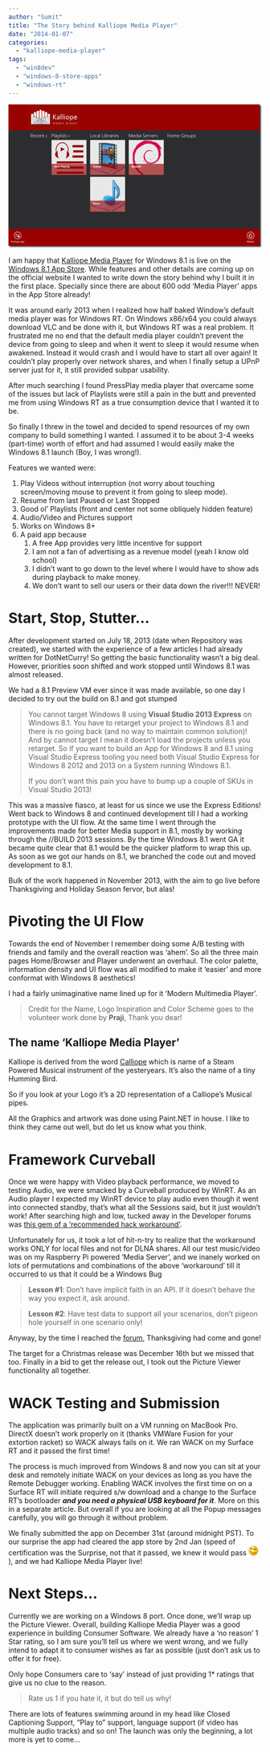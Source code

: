 ```yaml
---
author: "Sumit"
title: "The Story behind Kalliope Media Player"
date: "2014-01-07"
categories: 
  - "kalliope-media-player"
tags: 
  - "win8dev"
  - "windows-8-store-apps"
  - "windows-rt"
---
```


[![image](images/image_thumb.png "Kalliope-Media-Player-Home-Screen")](/images/blog/2014/01/images/blog/image.png)

I am happy that [Kalliope Media Player](http://www.kalliopemedia.com/ "Offical web page - Kalliope Media Player") for Windows 8.1 is live on the [Windows 8.1 App Store](http://apps.microsoft.com/windows/app/kalliope-media-player/55bb7897-a784-4afd-ac0d-a4228dd38299 "Kalliope Media Player in the App Store"). While features and other details are coming up on the official website I wanted to write down the story behind why I built it in the first place. Specially since there are about 600 odd ‘Media Player’ apps in the App Store already!

It was around early 2013 when I realized how half baked Window’s default media player was for Windows RT. On Windows x86/x64 you could always download VLC and be done with it, but Windows RT was a real problem. It frustrated me no end that the default media player couldn’t prevent the device from going to sleep and when it went to sleep it would resume when awakened. Instead it would crash and I would have to start all over again! It couldn’t play properly over network shares, and when I finally setup a UPnP server just for it, it still provided subpar usability.

After much searching I found PressPlay media player that overcame some of the issues but lack of Playlists were still a pain in the butt and prevented me from using Windows RT as a true consumption device that I wanted it to be.

So finally I threw in the towel and decided to spend resources of my own company to build something I wanted. I assumed it to be about 3-4 weeks (part-time) worth of effort and had assumed I would easily make the Windows 8.1 launch (Boy, I was wrong!).

Features we wanted were:

1. Play Videos without interruption (not worry about touching screen/moving mouse to prevent it from going to sleep mode).
2. Resume from last Paused or Last Stopped
3. Good ol’ Playlists (front and center not some obliquely hidden feature)
4. Audio/Video and Pictures support
5. Works on Windows 8+
6. A paid app because
    1. A free App provides very little incentive for support
    2. I am not a fan of advertising as a revenue model (yeah I know old school)
    3. I didn’t want to go down to the level where I would have to show ads during playback to make money.
    4. We don’t want to sell our users or their data down the river!!! NEVER!

# Start, Stop, Stutter…

After development started on July 18, 2013 (date when Repository was created), we started with the experience of a few articles I had already written for DotNetCurry! So getting the basic functionality wasn’t a big deal. However, priorities soon shifted and work stopped until Windows 8.1 was almost released.

We had a 8.1 Preview VM ever since it was made available, so one day I decided to try out the build on 8.1 and got stumped

> You cannot target Windows 8 using **Visual Studio 2013 Express** on Windows 8.1. You have to retarget your project to Windows 8.1 and there is no going back (and no way to maintain common solution)! And by cannot target I mean it doesn’t load the projects unless you retarget. So if you want to build an App for Windows 8 and 8.1 using Visual Studio Express tooling you need both Visual Studio Express for Windows 8 2012 and 2013 on a System running Windows 8.1.
> 
> If you don’t want this pain you have to bump up a couple of SKUs in Visual Studio 2013!

This was a massive fiasco, at least for us since we use the Express Editions! Went back to Windows 8 and continued development till I had a working prototype with the UI flow. At the same time I went through the improvements made for better Media support in 8.1, mostly by working through the //BUILD 2013 sessions. By the time Windows 8.1 went GA it became quite clear that 8.1 would be the quicker platform to wrap this up. As soon as we got our hands on 8.1, we branched the code out and moved development to 8.1.

Bulk of the work happened in November 2013, with the aim to go live before Thanksgiving and Holiday Season fervor, but alas!

# Pivoting the UI Flow

Towards the end of November I remember doing some A/B testing with friends and family and the overall reaction was ‘ahem’. So all the three main pages Home/Browser and Player underwent an overhaul. The color palette, information density and UI flow was all modified to make it ‘easier’ and more conformat with Windows 8 aesthetics!

I had a fairly unimaginative name lined up for it ‘Modern Multimedia Player’.

> Credit for the Name, Logo Inspiration and Color Scheme goes to the volunteer work done by **Praji**, Thank you dear!

## The name ‘Kalliope Media Player’

Kalliope is derived from the word [Calliope](http://en.wikipedia.org/wiki/Calliope_%28music%29 "Calliope Music - Wikipedia") which is name of a Steam Powered Musical instrument of the yesteryears. It’s also the name of a tiny Humming Bird.

So if you look at your Logo it’s a 2D representation of a Calliope’s Musical pipes.

All the Graphics and artwork was done using Paint.NET in house. I like to think they came out well, but do let us know what you think.

# Framework Curveball

Once we were happy with Video playback performance, we moved to testing Audio, we were smacked by a Curveball produced by WinRT. As an Audio player I expected my WinRT device to play audio even though it went into connected standby, that’s what all the Sessions said, but it just wouldn’t work! After searching high and low, tucked away in the Developer forums was [this gem of a ‘recommended hack workaround’](http://social.msdn.microsoft.com/Forums/windowsapps/en-US/ae344adb-8314-4f0f-98c2-deb15dbed830/app-gets-suspended-while-playing-audio-in-background-when-in-connected-standby "Microsoft Windows 8 Developer Forum - Question").

Unfortunately for us, it took a lot of hit-n-try to realize that the workaround works ONLY for local files and not for DLNA shares. All our test music/video was on my Raspberry Pi powered ‘Media Server’, and we inanely worked on lots of permutations and combinations of the above ‘workaround’ till it occurred to us that it could be a Windows Bug

> **Lesson #1**: Don’t have implicit faith in an API. If it doesn’t behave the way you expect it, ask around.

> **Lesson #2**: Have test data to support all your scenarios, don’t pigeon hole yourself in one scenario only!

Anyway, by the time I reached the [forum](http://social.msdn.microsoft.com/Forums/windowsapps/en-US/81dd5410-107a-4f61-9f62-1d6de131f8a7/knownfoldersmediaserverdevices-not-available-in-connected-standby "Microsoft Windows 8 Developer Forum - MediaServerDevices not availabe in Connected Standby"), Thanksgiving had come and gone!

The target for a Christmas release was December 16th but we missed that too. Finally in a bid to get the release out, I took out the Picture Viewer functionality all together.

# WACK Testing and Submission

The application was primarily built on a VM running on MacBook Pro. DirectX doesn’t work properly on it (thanks VMWare Fusion for your extortion racket) so WACK always fails on it. We ran WACK on my Surface RT and it passed the first time!

The process is much improved from Windows 8 and now you can sit at your desk and remotely initiate WACK on your devices as long as you have the Remote Debugger working. Enabling WACK involves the first time on on a Surface RT will initiate required s/w download and a change to the Surface RT’s bootloader **_and you need a physical USB keyboard for it_**. More on this in a separate article. But overall if you are looking at all the Popup messages carefully, you will go through it without problem.

We finally submitted the app on December 31st (around midnight PST). To our surprise the app had cleared the app store by 2nd Jan (speed of certification was the Surprise, not that it passed, we knew it would pass ![Winking smile](images/wlemoticon-winkingsmile.png)), and we had Kalliope Media Player live!

# Next Steps…

Currently we are working on a Windows 8 port. Once done, we’ll wrap up the Picture Viewer. Overall, building Kalliope Media Player was a good experience in building Consumer Software. We already have a ‘no reason’ 1 Star rating, so I am sure you’ll tell us where we went wrong, and we fully intend to adapt it to consumer wishes as far as possible (just don’t ask us to offer it for free).

Only hope Consumers care to ‘say’ instead of just providing 1\* ratings that give us no clue to the reason.

> Rate us 1 if you hate it, it but do tell us why!

There are lots of features swimming around in my head like Closed Captioning Support, “Play to” support, language support (if video has multiple audio tracks) and so on! The launch was only the beginning, a lot more is yet to come…
